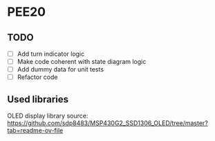 # PEE20
## TODO
- [ ] Add turn indicator logic
- [ ] Make code coherent with state diagram logic
- [ ] Add dummy data for unit tests
- [ ] Refactor code

## Used libraries
OLED display library source:
https://github.com/sdp8483/MSP430G2_SSD1306_OLED/tree/master?tab=readme-ov-file


